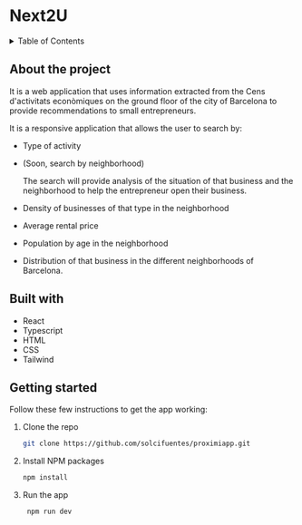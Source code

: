 # Next2U


<!-- TABLE OF CONTENTS -->
<details>
  <summary>Table of Contents</summary>
  <ol>
    <li>
      <a href="#about-the-project">About The Project</a>
      <ul>
        <li><a href="#built-with">Built With</a></li>
      </ul>
    </li>
    <li>
      <a href="#getting-started">Getting Started</a>
      <ul>
        <li><a href="#prerequisites">Prerequisites</a></li>
        <li><a href="#installation">Installation</a></li>
      </ul>
    </li> 
    <li><a href="#contact">Contact</a></li>

  </ol>
</details>

<!-- ABOUT THE PROJECT -->

## About the project

It is a web application that uses information extracted from the Cens d'activitats econòmiques on the ground floor of the city of Barcelona to provide recommendations to small entrepreneurs.

It is a responsive application that allows the user to search by:
- Type of activity
- (Soon, search by neighborhood)
  
  The search will provide analysis of the situation of that business and the neighborhood to help the entrepreneur open their business.

- Density of businesses of that type in the neighborhood
- Average rental price
- Population by age in the neighborhood
- Distribution of that business in the different neighborhoods of Barcelona.

<!-- DEMO -->



## Built with

- React
- Typescript
- HTML
- CSS
- Tailwind


<!-- GETTING STARTED -->

## Getting started

Follow these few instructions to get the app working:

1. Clone the repo
   ```sh
   git clone https://github.com/solcifuentes/proximiapp.git
   ```
2. Install NPM packages
   ```sh
   npm install
   ```
3. Run the app
   ```js
    npm run dev
   ```
